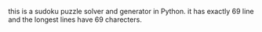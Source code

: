this is a sudoku puzzle solver and generator in Python.
it has exactly 69 line and the longest lines have 69 charecters.

